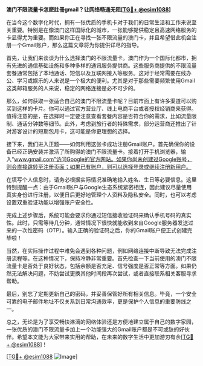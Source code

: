 **澳门不限流量卡怎麽註冊gmail？让网络畅通无阻[[TG💪+ @esim1088](https://t.me/s/esim1088)]**

在当今这个数字化时代，拥有一张优质的手机卡对于我们的日常生活和工作来说至关重要。特别是在像澳门这样国际化的城市，一张能够提供稳定且高速网络服务的卡显得尤为重要。而如果你正在寻找一张不限流量的澳门卡，并且希望借此机会注册一个Gmail账户，那么这篇文章将为你提供详尽的指导。

首先，让我们来谈谈为什么选择澳门的不限流量卡。澳门作为一个国际化都市，拥有先进的通信基础设施和多种多样的通讯服务提供商。这些服务商提供的不限流量套餐通常包括了本地通话、短信以及互联网接入等服务。这对于经常需要在线办公、学习或娱乐的人来说是一个极大的便利。尤其是对于那些需要频繁使用Gmail这类邮箱服务的人来说，稳定的网络连接是必不可少的。

那么，如何获取一张适合自己的澳门不限流量卡呢？目前市面上有许多渠道可以购买到这样的卡片。你可以通过官方营业厅、线上电商平台或者授权经销商来获得。值得注意的是，在选择时一定要注意查看套餐内容是否符合你的需求，比如流量限制、通话分钟数等细节。此外，考虑到旅行者的特殊需求，部分运营商还推出了针对游客设计的短期包月卡，这可能是你更理想的选择。

接下来，我们进入正题——如何利用这张卡成功注册Gmail账户。首先确保你的设备已经正确安装并激活了所购得的澳门不限流量卡。接着打开手机浏览器，输入“www.gmail.com”访问Google的官方网站。如果你尚未创建过Google账号，则会直接跳转至注册页面；如果已有账户，则可以选择登录或继续注册新用户。

在填写个人信息时，请务必根据实际情况准确地输入姓名、生日等必要信息。这里特别提醒一点：由于Gmail账户与Google生态系统紧密相连，因此建议尽量使用真实身份进行注册，以便日后更好地管理个人资料及隐私安全。同时，也可以考虑设置双重验证功能以增强账户安全性。

完成上述步骤后，系统可能会要求你通过短信接收验证码来确认手机号码的真实性。此时，只需等待几分钟，通常情况下很快就能收到来自Google服务器发送过来的一次性密码（OTP）。输入正确的验证码之后，你的Gmail账户便正式创建完毕啦！

当然，在实际操作过程中难免会遇到各种问题，例如网络连接中断导致无法完成注册流程等。在这种情况下，保持冷静非常重要。首先检查一下当前使用的澳门不限流量卡是否处于良好状态，包括余额是否充足、信号强度是否正常等方面。如果仍然无法解决问题，不妨尝试更换其他时间段再次尝试，或者直接联系相关客服寻求帮助。

最后，别忘了定期更新自己的密码，并妥善保管好所有相关信息。毕竟，一个安全可靠的电子邮件地址不仅关系到日常沟通效率，更是保护个人信息的重要防线之一。

总之，无论是为了享受畅快淋漓的网络体验还是方便地建立属于自己的数字家园，一张优质的澳门不限流量卡加上一个功能强大的Gmail账户都是不可或缺的好伙伴。希望本文能为大家带来实用的帮助，在未来的数字生活中更加游刃有余[[TG💪+ @esim1088](https://t.me/s/esim1088)]！

[[TG💪+ @esim1088](https://t.me/s/esim1088) ![Image](https://i.postimg.cc/4NQfJmqS/Snipaste-2025-05-13-00-14-12.png)]